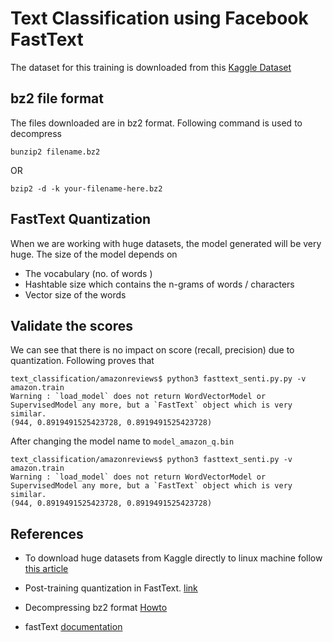 # Text Classification using Facebook FastText

The dataset for this training is downloaded from this [Kaggle Dataset](https://www.kaggle.com/bittlingmayer/amazonreviews)

## bz2 file format
The files downloaded are in bz2 format. Following command is used to decompress

```bunzip2 filename.bz2``` 

OR 

 ```bzip2 -d -k your-filename-here.bz2```
 

## FastText Quantization
When we are working with huge datasets, the model generated will be very huge. The size of the model depends on

- The vocabulary (no. of words )
- Hashtable size which contains the n-grams of words / characters
- Vector size of the words

## Validate the scores
We can see that there is no impact on score (recall, precision) due to quantization. Following proves that 

```
text_classification/amazonreviews$ python3 fasttext_senti.py.py -v amazon.train 
Warning : `load_model` does not return WordVectorModel or SupervisedModel any more, but a `FastText` object which is very similar.
(944, 0.8919491525423728, 0.8919491525423728)

```
After changing the model name to ```model_amazon_q.bin```
```
text_classification/amazonreviews$ python3 fasttext_senti.py -v amazon.train 
Warning : `load_model` does not return WordVectorModel or SupervisedModel any more, but a `FastText` object which is very similar.
(944, 0.8919491525423728, 0.8919491525423728)
```

## References
- To download huge datasets from Kaggle directly to linux machine follow [this article](https://github.com/Kaggle/kaggle-api)

- Post-training quantization in FastText. [link](https://flavioclesio.com/2019/03/22/post-training-quantization-in-fasttext-or-how-to-shrink-your-fasttext-model-in-90/)

- Decompressing bz2 format [Howto](https://www.cyberciti.biz/faq/linuxunix-how-to-extract-and-decompress-a-bz2-tbz2-file/)

- fastText [documentation](https://fasttext.cc/docs/en/faqs.html#how-can-i-reduce-the-size-of-my-fasttext-models)